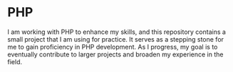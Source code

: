 # PHP
I am working with PHP to enhance my skills, and this repository contains a small project that I am using for practice. It serves as a stepping stone for me to gain proficiency in PHP development. As I progress, my goal is to eventually contribute to larger projects and broaden my experience in the field.
